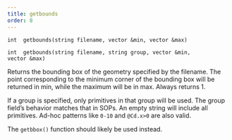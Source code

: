 ```yaml
---
title: getbounds
order: 8
---
```

`int  getbounds(string filename, vector &min, vector &max)`

`int  getbounds(string filename, string group, vector &min, vector &max)`

Returns the bounding box of the geometry specified by the filename. The
point corresponding to the minimum corner of the bounding box will be
returned in min, while the maximum will be in max.
Always returns 1.

If a group is specified, only primitives in that group will be used.
The group field’s behavior matches that in SOPs. An empty string
will include all primitives. Ad-hoc patterns like `0-10` and
`@Cd.x>0` are also valid.

The `getbbox()` function should likely be used instead.
